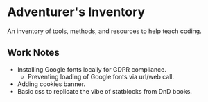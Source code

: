 # Adventurer's Inventory
An inventory of tools, methods, and resources to help teach coding.


## Work Notes

- Installing Google fonts locally for GDPR compliance.
    - Preventing loading of Google fonts via url/web call.
- Adding cookies banner.
- Basic css to replicate the vibe of statblocks from DnD books.




